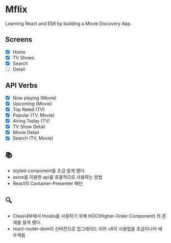 # Mflix

Learning React and ES6 by building a Movie Discovery App.

## Screens

- [x] Home
- [x] TV Shows
- [x] Search
- [ ] Detail

## API Verbs

- [x] Now playing (Movie)
- [x] Upcoming (Movie)
- [x] Top Rated (TV)
- [x] Popular (TV, Movie)
- [x] Airing Today (TV)
- [x] TV Show Detail
- [x] Movie Detail
- [x] Search (TV, Movie)

## 📚

- styled-component를 조금 알게 됐다.
- axios를 이용한 api를 효율적으로 사용하는 방법
- React의 Container-Presenter 패턴

## 🔍

- Class내부에서 Hooks를 사용하기 위해 HOC(Higher-Order Component) 의 존재를 알게 됐다.
- react-router-dom이 신버전으로 업그레이드 되어 v6의 사용법을 조금이나마 배우게됨
